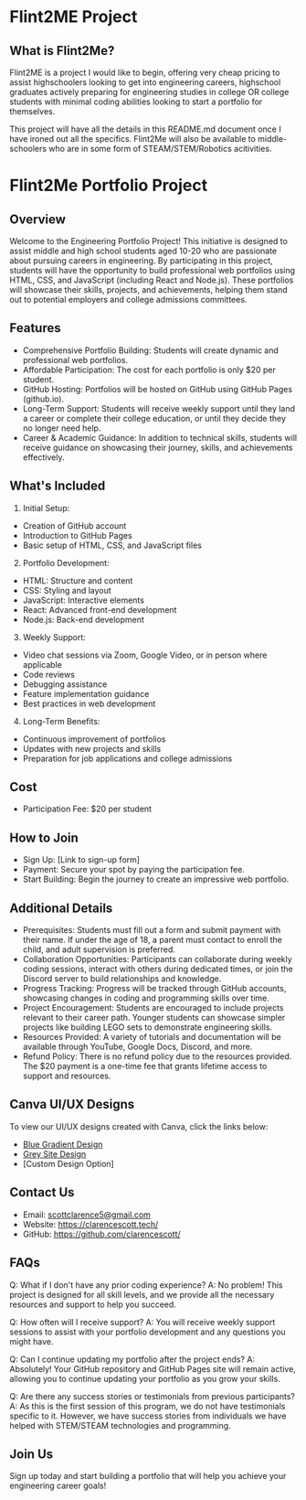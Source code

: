 # Flint2ME Project

## What is Flint2Me?
Flint2ME is a project I would like to begin, offering very cheap pricing to assist highschoolers looking to get into engineering careers, highschool graduates actively preparing for engineering studies in college OR college students with minimal coding abilities looking to start a portfolio for themselves.

This project will have all the details in this README.md document once I have ironed out all the specifics. Flint2Me will also be available to middle-schoolers who are in some form of STEAM/STEM/Robotics acitivities.

# Flint2Me Portfolio Project
## Overview
Welcome to the Engineering Portfolio Project! This initiative is designed to assist middle and high school students aged 10-20 who are passionate about pursuing careers in engineering. By participating in this project, students will have the opportunity to build professional web portfolios using HTML, CSS, and JavaScript (including React and Node.js). These portfolios will showcase their skills, projects, and achievements, helping them stand out to potential employers and college admissions committees.

## Features
- Comprehensive Portfolio Building: Students will create dynamic and professional web portfolios.
- Affordable Participation: The cost for each portfolio is only $20 per student.
- GitHub Hosting: Portfolios will be hosted on GitHub using GitHub Pages (github.io).
- Long-Term Support: Students will receive weekly support until they land a career or complete their college education, or until they decide they no longer need help.
- Career & Academic Guidance: In addition to technical skills, students will receive guidance on showcasing their journey, skills, and achievements effectively.

## What's Included
1. Initial Setup:

- Creation of GitHub account
- Introduction to GitHub Pages
- Basic setup of HTML, CSS, and JavaScript files

2. Portfolio Development:

- HTML: Structure and content
- CSS: Styling and layout
- JavaScript: Interactive elements
- React: Advanced front-end development
- Node.js: Back-end development

3. Weekly Support:

- Video chat sessions via Zoom, Google Video, or in person where applicable
- Code reviews
- Debugging assistance
- Feature implementation guidance
- Best practices in web development

4. Long-Term Benefits:

- Continuous improvement of portfolios
- Updates with new projects and skills
- Preparation for job applications and college admissions

## Cost
- Participation Fee: $20 per student

## How to Join
- Sign Up: [Link to sign-up form]
- Payment: Secure your spot by paying the participation fee.
- Start Building: Begin the journey to create an impressive web portfolio.

## Additional Details
- Prerequisites: Students must fill out a form and submit payment with their name. If under the age of 18, a parent must contact to enroll the child, and adult supervision is preferred.
- Collaboration Opportunities: Participants can collaborate during weekly coding sessions, interact with others during dedicated times, or join the Discord server to build relationships and knowledge.
- Progress Tracking: Progress will be tracked through GitHub accounts, showcasing changes in coding and programming skills over time.
- Project Encouragement: Students are encouraged to include projects relevant to their career path. Younger students can showcase simpler projects like building LEGO sets to demonstrate engineering skills.
- Resources Provided: A variety of tutorials and documentation will be available through YouTube, Google Docs, Discord, and more.
- Refund Policy: There is no refund policy due to the resources provided. The $20 payment is a one-time fee that grants lifetime access to support and resources.

## Canva UI/UX Designs
To view our UI/UX designs created with Canva, click the links below:

- [Blue Gradient Design](https://www.canva.com/design/DAGMb_W3BHQ/xkYUVpGy49gKfT004JcW7w/edit?utm_content=DAGMb_W3BHQ&utm_campaign=designshare&utm_medium=link2&utm_source=sharebutton)
- [Grey Site Design](https://www.canva.com/design/DAGMcmQIT48/ULtJiFmrYxXNnKWUkfzvaQ/edit?utm_content=DAGMcmQIT48&utm_campaign=designshare&utm_medium=link2&utm_source=sharebutton)
- [Custom Design Option]

## Contact Us
- Email: scottclarence5@gmail.com
- Website: https://clarencescott.tech/
- GitHub: https://github.com/clarencescott/

## FAQs
Q: What if I don't have any prior coding experience?
A: No problem! This project is designed for all skill levels, and we provide all the necessary resources and support to help you succeed.

Q: How often will I receive support?
A: You will receive weekly support sessions to assist with your portfolio development and any questions you might have.

Q: Can I continue updating my portfolio after the project ends?
A: Absolutely! Your GitHub repository and GitHub Pages site will remain active, allowing you to continue updating your portfolio as you grow your skills.

Q: Are there any success stories or testimonials from previous participants?
A: As this is the first session of this program, we do not have testimonials specific to it. However, we have success stories from individuals we have helped with STEM/STEAM technologies and programming.

## Join Us
Sign up today and start building a portfolio that will help you achieve your engineering career goals!

